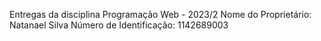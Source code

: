Entregas da disciplina Programação Web - 2023/2
Nome do Proprietário: Natanael Silva
Número de Identificação: 1142689003
